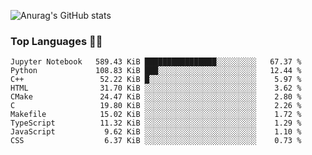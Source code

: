![Anurag's GitHub stats](https://github-readme-stats.vercel.app/api?username=sele14&theme=gotham&show_icons=true)

### Top Languages 👨‍💻

<!--START_SECTION:top_language-->
```text
Jupyter Notebook   589.43 KiB ████████████████░░░░░░░░░   67.37 %
Python             108.83 KiB ███░░░░░░░░░░░░░░░░░░░░░░   12.44 %
C++                 52.22 KiB █░░░░░░░░░░░░░░░░░░░░░░░░    5.97 %
HTML                31.70 KiB ░░░░░░░░░░░░░░░░░░░░░░░░░    3.62 %
CMake               24.47 KiB ░░░░░░░░░░░░░░░░░░░░░░░░░    2.80 %
C                   19.80 KiB ░░░░░░░░░░░░░░░░░░░░░░░░░    2.26 %
Makefile            15.02 KiB ░░░░░░░░░░░░░░░░░░░░░░░░░    1.72 %
TypeScript          11.32 KiB ░░░░░░░░░░░░░░░░░░░░░░░░░    1.29 %
JavaScript           9.62 KiB ░░░░░░░░░░░░░░░░░░░░░░░░░    1.10 %
CSS                  6.37 KiB ░░░░░░░░░░░░░░░░░░░░░░░░░    0.73 %
```
<!--END_SECTION:top_language-->
